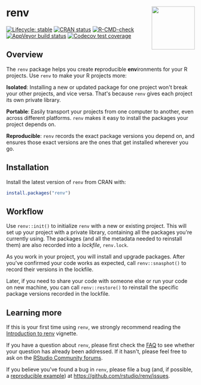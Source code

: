 # renv<a href="https://rstudio.github.io/renv/"><img src="man/figures/logo.svg" align="right" height="115"/></a>

<!-- badges: start -->

[![Lifecycle: stable](https://img.shields.io/badge/lifecycle-stable-brightgreen.svg)](https://lifecycle.r-lib.org/articles/stages.html) [![CRAN status](https://www.r-pkg.org/badges/version/renv)](https://CRAN.R-project.org/package=renv) [![R-CMD-check](https://github.com/rstudio/renv/workflows/R-CMD-check/badge.svg)](https://github.com/rstudio/renv/actions) [![AppVeyor build status](https://ci.appveyor.com/api/projects/status/github/rstudio/renv?branch=main&svg=true)](https://ci.appveyor.com/project/rstudio/renv) [![Codecov test coverage](https://codecov.io/gh/rstudio/renv/branch/main/graph/badge.svg)](https://app.codecov.io/gh/rstudio/renv?branch=main)

<!-- badges: end -->

## Overview

The `renv` package helps you create **r**eproducible **env**ironments for your R projects.
Use `renv` to make your R projects more:

**Isolated**: Installing a new or updated package for one project won't break your other projects, and vice versa.
That's because `renv` gives each project its own private library.

**Portable**: Easily transport your projects from one computer to another, even across different platforms.
`renv` makes it easy to install the packages your project depends on.

**Reproducible**: `renv` records the exact package versions you depend on, and ensures those exact versions are the ones that get installed wherever you go.

## Installation

Install the latest version of `renv` from CRAN with:

``` r
install.packages("renv")
```

## Workflow

Use `renv::init()` to initialize `renv` with a new or existing project.
This will set up your project with a private library, containing all the packages you're currently using.
The packages (and all the metadata needed to reinstall them) are also recorded into a *lockfile*, `renv.lock`.

As you work in your project, you will install and upgrade packages.
After you've confirmed your code works as expected, call `renv::snasphot()` to record their versions in the lockfile.

Later, if you need to share your code with someone else or run your code on new machine, you can call `renv::restore()` to reinstall the specific package versions recorded in the lockfile.

## Learning more

If this is your first time using `renv`, we strongly recommend reading the [Introduction to renv](https://rstudio.github.io/renv/articles/renv.html) vignette.

If you have a question about `renv`, please first check the [FAQ](https://rstudio.github.io/renv/articles/faq.html) to see whether your question has already been addressed.
If it hasn't, please feel free to ask on the [RStudio Community forums](https://community.rstudio.com).

If you believe you've found a bug in `renv`, please file a bug (and, if possible, a [reproducible example](https://reprex.tidyverse.org)) at <https://github.com/rstudio/renv/issues>.
